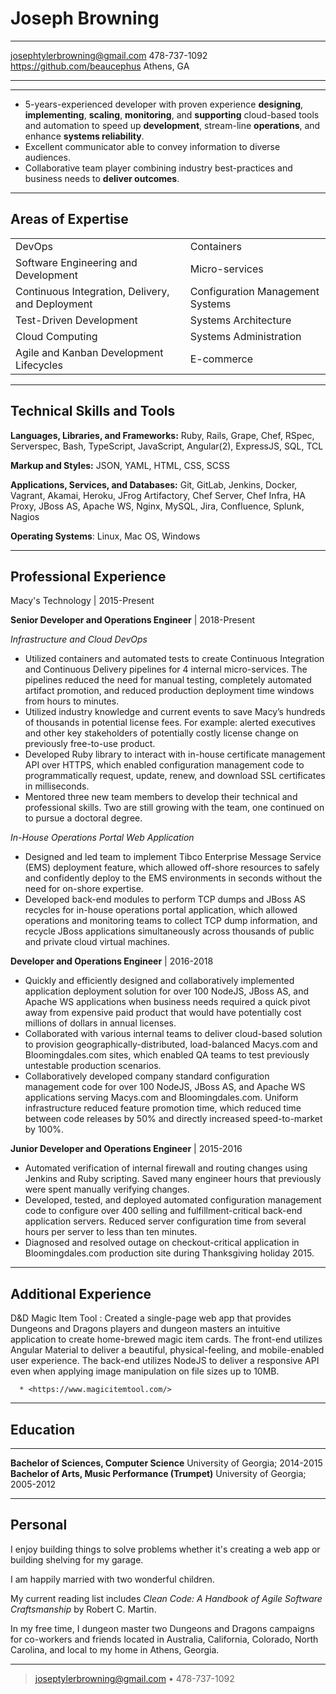 # Joseph Browning

-------------------------------- -------------
<josephtylerbrowning@gmail.com>   478-737-1092
<https://github.com/beaucephus>     Athens, GA
-------------------------------- -------------

---   

* 5-years-experienced developer with proven experience <strong>designing</strong>, <strong>implementing</strong>, <strong>scaling</strong>, <strong>monitoring</strong>, and <strong>supporting</strong>
cloud-based tools and automation to speed up <strong>development</strong>, stream-line <strong>operations</strong>, and enhance <strong>systems reliability</strong>.
* Excellent communicator able to convey information to diverse audiences.
* Collaborative team player combining industry best-practices and business needs to <strong>deliver outcomes</strong>.

----

## Areas of Expertise  

<table>
    <tr>
        <td>DevOps</td>
        <td>Containers</td>
    </tr>
    <tr>
        <td>Software Engineering and Development</td>
        <td>Micro-services</td>
    </tr>
    <tr>
        <td>Continuous Integration, Delivery, and Deployment</td>
        <td>Configuration Management Systems</td>
    </tr>
    <tr>
        <td>Test-Driven Development</td>
        <td>Systems Architecture</td>
    </tr>
    <tr>
        <td>Cloud Computing</td>
        <td>Systems Administration</td>
    </tr>
    <tr>
        <td>Agile and Kanban Development Lifecycles</td>
        <td>E-commerce</td>
    </tr>
</table>

----

## Technical Skills and Tools

__Languages, Libraries, and Frameworks:__ Ruby, Rails, Grape, Chef, RSpec, Serverspec, Bash, TypeScript, JavaScript, Angular(2), ExpressJS, SQL, TCL

__Markup and Styles:__ JSON, YAML, HTML, CSS, SCSS

__Applications, Services, and Databases:__ Git, GitLab, Jenkins, Docker, Vagrant, Akamai, Heroku, JFrog Artifactory, Chef Server, Chef Infra, HA Proxy, JBoss AS, Apache WS, Nginx, MySQL, Jira, Confluence, Splunk, Nagios

__Operating Systems__: Linux, Mac OS, Windows

----

## Professional Experience

Macy's Technology | 2015-Present

__Senior Developer and Operations Engineer__ | 2018-Present

_Infrastructure and Cloud DevOps_

* Utilized containers and automated tests to create Continuous Integration and Continuous Delivery pipelines for 4
internal micro-services. The pipelines reduced the need for manual testing, completely automated artifact promotion,
and reduced production deployment time windows from hours to minutes.
* Utilized industry knowledge and current events to save Macy’s hundreds of thousands in potential license fees.  For example: alerted executives and other key stakeholders of potentially costly license change on previously free-to-use product.
* Developed Ruby library to interact with in-house certificate management API over HTTPS, which enabled configuration
management code to programmatically request, update, renew, and download SSL certificates in milliseconds.
* Mentored three new team members to develop their technical and professional skills. Two are still growing with the
team, one continued on to pursue a doctoral degree.

_In-House Operations Portal Web Application_

* Designed and led team to implement Tibco Enterprise Message Service (EMS) deployment feature, which allowed
off-shore resources to safely and confidently deploy to the EMS environments in seconds without the need for on-shore
expertise.
* Developed back-end modules to perform TCP dumps and JBoss AS recycles for in-house operations portal application,
which allowed operations and monitoring teams to collect TCP dump information, and recycle JBoss applications
simultaneously across thousands of public and private cloud virtual machines.

__Developer and Operations Engineer__ | 2016-2018

* Quickly and efficiently designed and collaboratively implemented application deployment solution for over 100 NodeJS,
JBoss AS, and Apache WS applications when business needs required a quick pivot away from expensive paid product that
would have potentially cost millions of dollars in annual licenses.
* Collaborated with various internal teams to deliver cloud-based solution to provision geographically-distributed,
load-balanced Macys.com and Bloomingdales.com sites, which enabled QA teams to test previously untestable production
scenarios.
* Collaboratively developed company standard configuration management code for over 100 NodeJS, JBoss AS, and Apache WS
applications serving Macys.com and Bloomingdales.com. Uniform infrastructure reduced feature promotion time, which
reduced time between code releases by 50% and directly increased speed-to-market by 100%.

__Junior Developer and Operations Engineer__ | 2015-2016

* Automated verification of internal firewall and routing changes using Jenkins and Ruby scripting. Saved many
engineer hours that previously were spent manually verifying changes.
* Developed, tested, and deployed automated configuration management code to configure over 400 selling and
fulfillment-critical back-end application servers. Reduced server configuration time from several hours per server to less than ten minutes.  
* Diagnosed and resolved outage on checkout-critical application in Bloomingdales.com production site during
Thanksgiving holiday 2015.

----

## Additional Experience

D&D Magic Item Tool
: Created a single-page web app that provides Dungeons and Dragons players and dungeon masters an intuitive application
to create home-brewed magic item cards. The front-end utilizes Angular Material to deliver a beautiful,
physical-feeling, and mobile-enabled user experience. The back-end utilizes NodeJS to deliver a responsive API even
when applying image manipulation on file sizes up to 10MB.

      * <https://www.magicitemtool.com/>

----

## Education

-------------------------------------------------- ---------------------------------
__Bachelor of Sciences, Computer Science__          University of Georgia; 2014-2015
__Bachelor of Arts, Music Performance (Trumpet)__   University of Georgia; 2005-2012
-------------------------------------------------- ---------------------------------

## Personal
I enjoy building things to solve problems whether it's creating a web app or building shelving for my garage.

I am happily married with two wonderful children.

My current reading list includes _Clean Code: A Handbook of Agile Software Craftsmanship_ by Robert C. Martin.

In my free time, I dungeon master two Dungeons and Dragons campaigns for co-workers and friends located in Australia,
California, Colorado, North Carolina, and local to my home in Athens, Georgia.

----

> <joseptylerbrowning@gmail.com> • 478-737-1092

